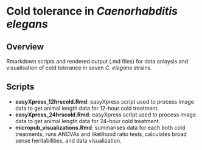 # Cold tolerance in *Caenorhabditis elegans*

## Overview
Rmarkdown scripts and rendered output (.md files) for data anlaysis and visualisation of cold tolerance in seven *C. elegans* strains. 

## Scripts 
- **easyXpress_12hrscold.Rmd**: easyXpress script used to process image data to get animal length data for 12-hour cold treatment. 
- **easyXpress_24hrscold.Rmd**: easyXpress script used to process image data to get animal length data for 24-hour cold treatment.
- **micropub_visualizations.Rmd**: summarises data for each both cold treatments, runs ANOVAs and likelihood ratio tests, calculates broad sense heritabilities, and data visualization. 
